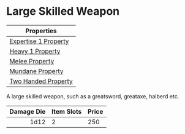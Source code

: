 # Large Skilled Weapon

| Properties                                                                 |
| -------------------------------------------------------------------------- |
| [Expertise 1 Property](../../Weapon%20Properties/Expertise%20X%20Property.md) |
| [Heavy 1 Property](../../Weapon%20Properties/Heavy%20X%20Property.md)         |
| [Melee Property](../../Weapon%20Properties/Melee%20Property.md)               |
| [Mundane Property](../../Material%20Properties/Mundane%20Property.md)   |
| [Two Handed Property](../../Weapon%20Properties/Two%20Handed%20Property.md)   |

A large skilled weapon, such as a greatsword, greataxe, halberd etc.

| Damage Die | Item Slots | Price |
| ---------: | ---------- | ----- |
|       1d12 | 2          | 250   |
